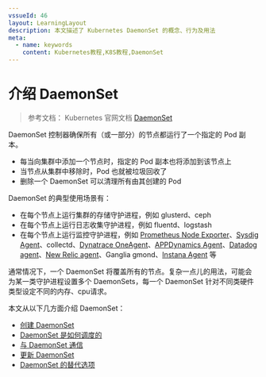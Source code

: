 ```yaml
---
vssueId: 46
layout: LearningLayout
description: 本文描述了 Kubernetes DaemonSet 的概念、行为及用法
meta:
  - name: keywords
    content: Kubernetes教程,K8S教程,DaemonSet
---
```


# 介绍 DaemonSet

> 参考文档： Kubernetes 官网文档 [DaemonSet](https://kubernetes.io/docs/concepts/workloads/controllers/daemonset/)


DaemonSet 控制器确保所有（或一部分）的节点都运行了一个指定的 Pod 副本。
* 每当向集群中添加一个节点时，指定的 Pod 副本也将添加到该节点上
* 当节点从集群中移除时，Pod 也就被垃圾回收了
* 删除一个 DaemonSet 可以清理所有由其创建的 Pod

DaemonSet 的典型使用场景有：

* 在每个节点上运行集群的存储守护进程，例如 glusterd、ceph
* 在每个节点上运行日志收集守护进程，例如 fluentd、logstash
* 在每个节点上运行监控守护进程，例如 [Prometheus Node Exporter](https://github.com/prometheus/node_exporter)、[Sysdig Agent](https://sysdigdocs.atlassian.net/wiki/spaces/Platform)、collectd、[Dynatrace OneAgent](https://www.dynatrace.com/technologies/kubernetes-monitoring/)、[APPDynamics Agent](https://docs.appdynamics.com/display/CLOUD/Container+Visibility+with+Kubernetes)、[Datadog agent](https://docs.datadoghq.com/agent/kubernetes/daemonset_setup/)、[New Relic agent](https://docs.newrelic.com/docs/integrations/kubernetes-integration/installation/kubernetes-installation-configuration)、Ganglia gmond、[Instana Agent](https://www.instana.com/supported-integrations/kubernetes-monitoring/) 等
 
通常情况下，一个 DaemonSet 将覆盖所有的节点。复杂一点儿的用法，可能会为某一类守护进程设置多个 DaemonSets，每一个 DaemonSet 针对不同类硬件类型设定不同的内存、cpu请求。

本文从以下几方面介绍 DaemonSet：
* [创建 DaemonSet](./create.html)
* [DaemonSet 是如何调度的](./schedule.html)
* [与 DaemonSet 通信](./communicate.html)
* [更新 DaemonSet](./update.html)
* [DaemonSet 的替代选项](./alternative.html)

